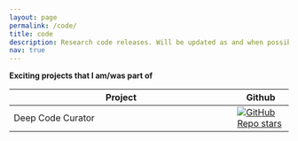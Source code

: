 ```yaml
---
layout: page
permalink: /code/
title: code
description: Research code releases. Will be updated as and when possible.
nav: true
---
```


**Exciting projects that I am/was part of**

 <table class="table table-hover table-sm" >
     <colgroup>
     <col style="width:80%">
     <col style="width:20%">
     </colgroup>
    <thead>
      <tr>
        <th scope="col">Project</th>
        <th scope="col">Github</th>
      </tr>
    </thead>
    <tbody>
      <tr>
        <td>Deep Code Curator</td>
          <td><a href = "https://github.com/deepcurator/DCC"><img alt="GitHub Repo stars" src="https://img.shields.io/github/stars/deepcurator/dcc?label=Star%20dcc&style=social"></a> </td>
      </tr>
    </tbody>
  </table>

